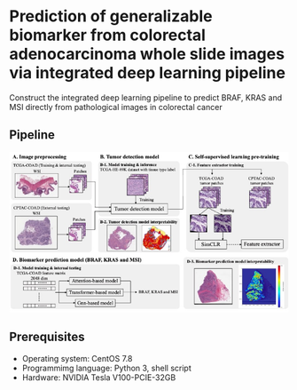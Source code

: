 # Prediction of generalizable biomarker from colorectal adenocarcinoma whole slide images via integrated deep learning pipeline
Construct the integrated deep learning pipeline to predict BRAF, KRAS and MSI directly from pathological images in colorectal cancer
## Pipeline
![Pipeline](./imgs/pipeline_1.jpg)
## Prerequisites
* Operating system: CentOS 7.8
* Programmimg language: Python 3, shell script
* Hardware: NVIDIA Tesla V100-PCIE-32GB
